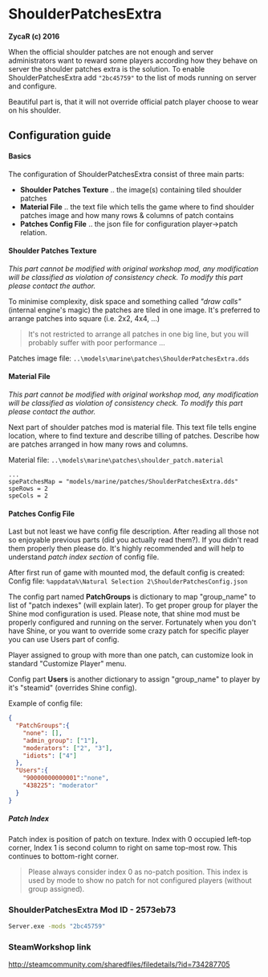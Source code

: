 # ShoulderPatchesExtra
**ZycaR (c) 2016**

When the official shoulder patches are not enough and server administrators want to reward some players according how they behave on server the shoulder patches extra is the solution. To enable ShoulderPatchesExtra add ``"2bc45759"`` to the list of mods running on server and configure.

Beautiful part is, that it will not override official patch player choose to wear on his shoulder.
## Configuration guide
#### Basics

The configuration of ShoulderPatchesExtra consist of three main parts:
- **Shoulder Patches Texture** .. the image(s) containing tiled shoulder patches
- **Material File** .. the text file which tells the game where to find shoulder patches image and how many rows & columns of patch contains
- **Patches Config File** .. the json file for configuration player->patch relation.

#### Shoulder Patches Texture
*This part cannot be modified with original workshop mod, any modification will be classified as violation of consistency check. To modify this part please contact the author.*


To minimise complexity, disk space and something called *"draw calls"* (internal engine's magic) the patches are tiled in one image. It's preferred to arrange patches into square (i.e. 2x2, 4x4, ...)

> It's not restricted to arrange all patches in one big line, but you will probably suffer with poor performance ...

Patches image file: ``..\models\marine\patches\ShoulderPatchesExtra.dds``


#### Material File
*This part cannot be modified with original workshop mod, any modification will be classified as violation of consistency check. To modify this part please contact the author.*

Next part of shoulder patches mod is material file. This text file tells engine location, where to find texture and describe tilling of patches. Describe how are patches arranged in how many rows and columns.

Material file: ``..\models\marine\patches\shoulder_patch.material``
```
...
spePatchesMap = "models/marine/patches/ShoulderPatchesExtra.dds"
speRows = 2
speCols = 2
```

#### Patches Config File
Last but not least we have config file description. After reading all those not so enjoyable previous parts (did you actually read them?). If you didn't read them properly then please do. It's highly recommended and will help to understand *patch index section* of config file.

After first run of game with mounted mod, the default config is created:\
Config file: ``%appdata%\Natural Selection 2\ShoulderPatchesConfig.json``

The config part named **PatchGroups** is dictionary to map "group_name" to list of "patch indexes" (will explain later).
To get proper group for player the Shine mod configuration is used. Please note, that shine mod must be properly configured and running on the server. Fortunately when you don't have Shine, or you want to override some crazy patch for specific player you can use Users part of config.

Player assigned to group with more than one patch, can customize look in standard "Customize Player" menu.

Config part **Users** is another dictionary to assign "group_name" to player by it's "steamid" (overrides Shine config).

Example of config file:
```json
{
  "PatchGroups":{
    "none": [],
    "admin_group": ["1"],
    "moderators": ["2", "3"],
    "idiots": ["4"]
  },
  "Users":{
    "90000000000001":"none",
    "438225": "moderator"
  }
}
```

##### Patch Index
Patch index is position of patch on texture. Index with 0 occupied left-top corner, Index 1 is second column to right on same top-most row. This continues to bottom-right corner.

> Please always consider index 0 as no-patch position. This index is used by mode to show no patch for not configured players (without group assigned).

### ShoulderPatchesExtra Mod ID - 2573eb73
```sh
Server.exe -mods "2bc45759"
```

### SteamWorkshop link
http://steamcommunity.com/sharedfiles/filedetails/?id=734287705